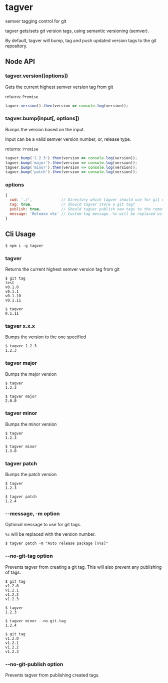 # tagver
semver tagging control for git

tagver gets/sets git version tags, using semantic versioning (semver).

By default, tagver will bump, tag and push updated version tags to the git repository.


## Node API

### tagver.version([options])

Gets the current highest semver version tag from git

returns: `Promise`

``` javascript
tagver.version().then(version => console.log(version));
```

### tagver.bump(input[, options])

Bumps the version based on the input.

Input can be a valid semver version number, or, release type.

returns: `Promise`

``` javascript
tagver.bump('1.2.3').then(version => console.log(version));
tagver.bump('major').then(version => console.log(version));
tagver.bump('minor').then(version => console.log(version));
tagver.bump('patch').then(version => console.log(version));
```

### options

``` javascript
{
  cwd: './',             // Directory which tagver should use for git commands
  tag: true,             // Should tagver store a git tag?
  publish: true,         // Should tagver publish new tags to the remote?
  message: 'Release v%s' // Custom tag message. %s will be replaced with the version number
}
```

## Cli Usage

```
$ npm i -g tagver
```

### tagver

Returns the current highest semver version tag from git

```
$ git tag
test
v0.1.0
v0.1.1
v0.1.10
v0.1.11

$ tagver
0.1.11
```

### tagver x.x.x

Bumps the version to the one specified

```
$ tagver 1.2.3
1.2.3
```

### tagver major

Bumps the major version

```
$ tagver
1.2.3

$ tagver major
2.0.0
```

### tagver minor

Bumps the minor version

```
$ tagver
1.2.3

$ tagver minor
1.3.0
```

### tagver patch

Bumps the patch version

```
$ tagver
1.2.3

$ tagver patch
1.2.4
```

### --message, -m option

Optional message to use for git tags.

`%s` will be replaced with the version number.

```
$ tagver patch -m "Auto release package [v%s]"
```

### --no-git-tag option

Prevents tagver from creating a git tag. This will also prevent any publishing of tags.

```
$ git tag
v1.2.0
v1.2.1
v1.2.2
v1.2.3

$ tagver
1.2.3

$ tagver minor --no-git-tag
1.2.4

$ git tag
v1.2.0
v1.2.1
v1.2.2
v1.2.3
```

### --no-git-publish option

Prevents tagver from publishing created tags.
